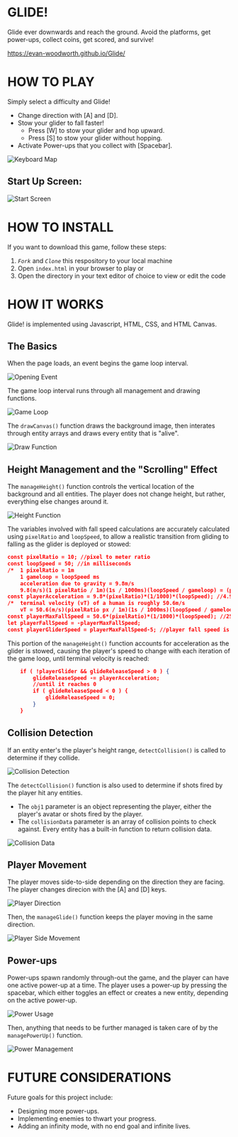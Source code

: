 # GLIDE!

Glide ever downwards and reach the ground. Avoid the platforms, get power-ups, collect coins, get scored, and survive!

https://evan-woodworth.github.io/Glide/


# HOW TO PLAY

Simply select a difficulty and Glide!
- Change direction with [A] and [D].
- Stow your glider to fall faster!
  - Press [W] to stow your glider and hop upward.
  - Press [S] to stow your glider without hopping.
- Activate Power-ups that you collect with [Spacebar].

![Keyboard Map](img/readme-images/Keyboard-map.png)


## Start Up Screen:

![Start Screen](img/readme-images/Start-screen.png)


# HOW TO INSTALL

If you want to download this game, follow these steps:
1. *`Fork`* and *`Clone`* this respository to your local machine
2. Open `index.html` in your browser to play or 
3. Open the directory in your text editor of choice to view or edit the code


# HOW IT WORKS

Glide! is implemented using Javascript, HTML, CSS, and HTML Canvas.

## The Basics
When the page loads, an event begins the game loop interval. 

![Opening Event](img/readme-images/DOMContentLoaded.png)

The game loop interval runs through all management and drawing functions.

![Game Loop](img/readme-images/game-loop.png)

The ```drawCanvas()``` function draws the background image, then interates through entity arrays and draws every entity that is "alive".

![Draw Function](img/readme-images/draw-function.png)

## Height Management and the "Scrolling" Effect

The ```manageHeight()``` function controls the vertical location of the background and all entities. The player does not change height, but rather, everything else changes around it.

![Height Function](img/readme-images/height-function.png)

The variables involved with fall speed calculations are accurately calculated using ```pixelRatio``` and ```loopSpeed```, to allow a realistic transition from gliding to falling as the glider is deployed or stowed:

```json
const pixelRatio = 10; //pixel to meter ratio
const loopSpeed = 50; //in milliseconds
/*  1 pixelRatio = 1m
    1 gameloop = loopSpeed ms
    acceleration due to gravity = 9.8m/s
    9.8(m/s)(1 pixelRatio / 1m)(1s / 1000ms)(loopSpeed / gameloop) = (playerAcceleration)px / gameloop */
const playerAcceleration = 9.8*(pixelRatio)*(1/1000)*(loopSpeed); //4.9 at 10px/50ms loopSpeed
/*  terminal velocity (vT) of a human is roughly 50.6m/s
    vT = 50.6(m/s)(pixelRatio px / 1m)(1s / 1000ms)(loopSpeed / gameloop) = 25.3 px/gameloop at 10px / 50ms loopSpeed */
const playerMaxFallSpeed = 50.6*(pixelRatio)*(1/1000)*(loopSpeed); //25.3 at 10px/50ms loopSpeed
let playerFallSpeed = -playerMaxFallSpeed;
const playerGliderSpeed = playerMaxFallSpeed-5; //player fall speed is significantly reduced by the glider
```

This portion of the ```manageHeight()``` function accounts for acceleration as the glider is stowed, causing the player's speed to change with each iteration of the game loop, until terminal velocity is reached:

```json
    if ( !playerGlider && glideReleaseSpeed > 0 ) {
        glideReleaseSpeed -= playerAcceleration;
        //until it reaches 0
        if ( glideReleaseSpeed < 0 ) {
            glideReleaseSpeed = 0;
        }
    }
```

## Collision Detection

If an entity enter's the player's height range, ```detectCollision()``` is called to determine if they collide.

![Collision Detection](img/readme-images/collision-detection-function.png)

The ```detectCollision()``` function is also used to determine if shots fired by the player hit any entities.
- The ```obj1``` parameter is an object representing the player, either the player's avatar or shots fired by the player.
- The ```collisionData``` parameter is an array of collision points to check against. Every entity has a built-in function to return collision data.

![Collision Data](img/readme-images/collision-data.png)

## Player Movement

The player moves side-to-side depending on the direction they are facing. The player changes direcion with the [A] and [D] keys.

![Player Direction](img/readme-images/player-direction.png)

Then, the ```manageGlide()``` function keeps the player moving in the same direction.

![Player Side Movement](img/readme-images/player-side-movement.png)

## Power-ups

Power-ups spawn randomly through-out the game, and the player can have one active power-up at a time. The player uses a power-up by pressing the spacebar, which either toggles an effect or creates a new entity, depending on the active power-up.

![Power Usage](img/readme-images/power-usage.png)

Then, anything that needs to be further managed is taken care of by the ```managePowerUp()``` function.

![Power Management](img/readme-images/power-management.png)

# FUTURE CONSIDERATIONS

Future goals for this project include:
- Designing more power-ups.
- Implementing enemies to thwart your progress.
- Adding an infinity mode, with no end goal and infinite lives.
